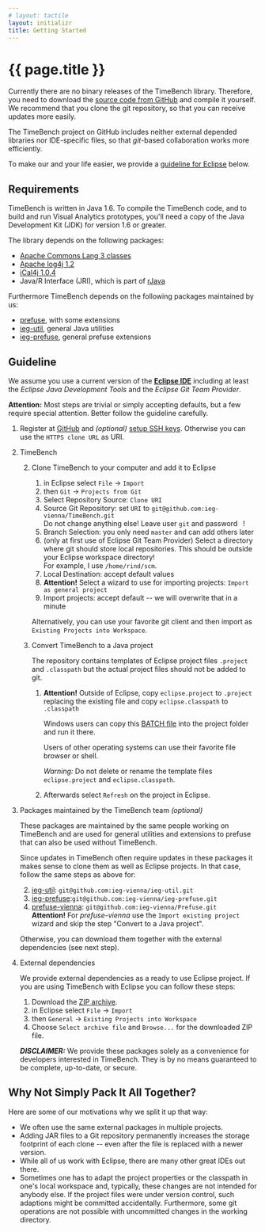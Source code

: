 ```yaml
---
# layout: tactile
layout: initializr
title: Getting Started
---
```


# {{ page.title }}

Currently there are no binary releases of the TimeBench library.
Therefore, you need to download the [source code from GitHub](https://github.com/ieg-vienna/TimeBench) and compile it yourself.
We recommend that you clone the git repository, so that you can receive updates more easily.

The TimeBench project on GitHub includes neither external depended libraries nor IDE-specific files,
so that _git_-based collaboration works more efficiently.

To make our and your life easier, we provide a [guideline for Eclipse](#toc_2) below.


## Requirements

TimeBench is written in Java 1.6. To compile the TimeBench code, and to build
and run Visual Analytics prototypes, you'll need a copy of the Java Development
Kit (JDK) for version 1.6 or greater.

The library depends on the following packages:

- [Apache Commons Lang 3 classes](http://commons.apache.org/proper/commons-lang/)
- [Apache log4j 1.2](http://logging.apache.org/log4j/1.2/)
- [iCal4j 1.0.4](http://sourceforge.net/projects/ical4j/)
- Java/R Interface (JRI), which is part of [rJava](http://www.rforge.net/rJava/)

Furthermore TimeBench depends on the following packages maintained by us:

- [prefuse](https://github.com/ieg-vienna/Prefuse), with some extensions
- [ieg-util](https://github.com/ieg-vienna/ieg-util), general Java utilities
- [ieg-prefuse](https://github.com/ieg-vienna/ieg-prefuse), general prefuse extensions


## Guideline

We assume you use a current version of the [**Eclipse IDE**](http://www.eclipse.org/downloads/)
including at least the _Eclipse Java Development Tools_ and the _Eclipse Git Team Provider_.

__Attention:__ Most steps are trivial or simply accepting defaults, but a few require special attention.
Better follow the guideline carefully.

1. Register at [GitHub](https://github.com/)
    and _(optional)_ [setup SSH keys](https://help.github.com/articles/generating-ssh-keys).
    Otherwise you can use the `HTTPS clone URL` as URI.

1. TimeBench

    2. Clone TimeBench to your computer and add it to Eclipse
        1. in Eclipse select `File` -> `Import`
        2. then `Git` -> `Projects from Git`
        3. Select Repository Source: `Clone URI`
        4. Source Git Repository: set `URI` to `git@github.com:ieg-vienna/TimeBench.git`<br>
            Do not change anything else! Leave user `git` and password ` `!
        5. Branch Selection: you only need `master` and can add others later
        6. (only at first use of Eclipse Git Team Provider) Select a directory where git should store local repositories.
            This should be outside your Eclipse workspace directory!<br>
            For example, I use `/home/rind/scm`.
        7. Local Destination: accept default values
        8. __Attention!__ Select a wizard to use for importing projects: `Import as general project`
        9. Import projects: accept default -- we will overwrite that in a minute

        Alternatively, you can use your favorite git client and then import as `Existing Projects into Workspace`.

    3. Convert TimeBench to a Java project

        The repository contains templates of Eclipse project files `.project` and `.classpath`
        but the actual project files should not be added to git.

        1. __Attention!__ Outside of Eclipse, copy `eclipse.project` to `.project` replacing the existing file
            and copy `eclipse.classpath` to `.classpath`

            Windows users can copy this [BATCH file](downloads/make-eclipse-project.bat) into the project folder and run it there.

            Users of other operating systems can use their favorite file browser or shell.

            _Warning:_ Do not delete or rename the template files `eclipse.project` and `eclipse.classpath`.

        2. Afterwards select `Refresh` on the project in Eclipse.

2. Packages maintained by the TimeBench team _(optional)_

    These packages are maintained by the same people working on TimeBench
    and are used for general utilities and extensions to prefuse
    that can also be used without TimeBench.

    Since updates in TimeBench often require updates in these packages
    it makes sense to clone them as well as Eclipse projects.
    In that case, follow the same steps as above for:

    2. [ieg-util](https://github.com/ieg-vienna/ieg-util): `git@github.com:ieg-vienna/ieg-util.git`
    3. [ieg-prefuse](https://github.com/ieg-vienna/ieg-prefuse):`git@github.com:ieg-vienna/ieg-prefuse.git`
    1. [prefuse-vienna](https://github.com/ieg-vienna/Prefuse): `git@github.com:ieg-vienna/Prefuse.git`<br>
        __Attention!__ For *prefuse-vienna* use the `Import existing project` wizard and skip the step "Convert to a Java project".

    Otherwise, you can download them together with the external dependencies (see next step).

3. External dependencies

    We provide external dependencies as a ready to use Eclipse project.
    If you are using TimeBench with Eclipse you can follow these steps:

    1. Download the [ZIP archive](http://www.ifs.tuwien.ac.at/~rind/timebench/external_2013-07-27.zip).
    2. in Eclipse select `File` -> `Import`
    3. then `General` -> `Existing Projects into Workspace`
    4. Choose `Select archive file` and `Browse...` for the downloaded ZIP file.

    ___DISCLAIMER:___ We provide these packages solely as a convenience for developers interested in TimeBench.
        They is by no means guaranteed to be complete, up-to-date, or secure.


## Why Not Simply Pack It All Together?

Here are some of our motivations why we split it up that way:

- We often use the same external packages in multiple projects.
- Adding JAR files to a Git repository permanently increases the storage footprint
    of each clone -- even after the file is replaced with a newer version.
- While all of us work with Eclipse, there are many other great IDEs out there.
- Sometimes one has to adapt the project properties or the classpath in one's local workspace
    and, typically, these changes are not intended for anybody else.
    If the project files were under version control, such adaptions might be committed accidentally.
    Furthermore, some git operations are not possible with uncommitted changes in the working directory.
